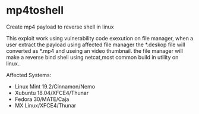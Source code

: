 # mp4toshell
Create mp4 payload to reverse shell in linux

This exploit work using vulnerability code exexution on file manager,
when a user extract the payload using affected file manager the *.deskop file will converted as *.mp4 and useing an video thumbnail.
the file manager will make a reverse bind shell using netcat,most common
build in utility on linux..

Affected Systems:

- Linux Mint 19.2/Cinnamon/Nemo
- Xubuntu 18.04/XFCE4/Thunar
- Fedora 30/MATE/Caja
- MX Linux/XFCE4/Thunar
